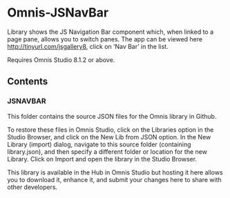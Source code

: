 # Omnis-JSNavBar
Library shows the JS Navigation Bar component which, when linked to a page pane, allows you to switch panes. The app can be viewed here http://tinyurl.com/jsgallery8, click on ‘Nav Bar’ in the list.

Requires Omnis Studio 8.1.2 or above.

## Contents
### JSNAVBAR
This folder contains the source JSON files for the Omnis library in Github. 

To restore these files in Omnis Studio, click on the Libraries option in the Studio Browser, and click on the New Lib from JSON option. In the New Library (import) dialog, navigate to this source folder (containing library.json), and then specify a different folder or location for the new Library. Click on Import and open the library in the Studio Browser. 

This library is available in the Hub in Omnis Studio but hosting it here allows you to download it, enhance it, and submit your changes here to share with other developers. 


